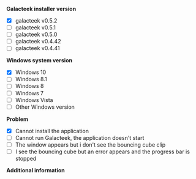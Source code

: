 **Galacteek installer version**
<!--- Version of the galacteek windows installer you're using -->
- [x] galacteek v0.5.2
- [ ] galacteek v0.5.1
- [ ] galacteek v0.5.0
- [ ] galacteek v0.4.42
- [ ] galacteek v0.4.41

**Windows system version**
<!--- Please check the version of Windows that you're using -->
- [x] Windows 10
- [ ] Windows 8.1
- [ ] Windows 8
- [ ] Windows 7
- [ ] Windows Vista
- [ ] Other Windows version

**Problem**
<!--- Please provide any additional information about the issue -->
- [x] Cannot install the application
- [ ] Cannot run Galacteek, the application doesn't start
- [ ] The window appears but i don't see the bouncing cube clip
- [ ] I see the bouncing cube but an error appears and the progress bar is stopped

**Additional information**
<!--- Please provide additional information about the issue -->
